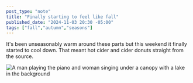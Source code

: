 ```yaml
---
post_type: "note" 
title: "Finally starting to feel like fall"
published_date: "2024-11-03 20:30 -05:00"
tags: ["fall","autumn","seasons"]
---
```


It's been unseasonably warm around these parts but this weekend it finally started to cool down. That meant hot cider and cider donuts straight from the source. 

![A man playing the piano and woman singing under a canopy with a lake in the background](/files/images/finally-feels-like-fall.jpg)